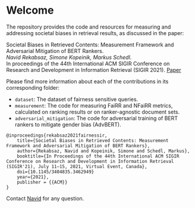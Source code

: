 # Welcome

The repository provides the code and resources for measuring and addressing societal biases in retrieval results, as discussed in the paper:

Societal Biases in Retrieved Contents: Measurement Framework and Adversarial Mitigation of BERT Rankers.\
*Navid Rekabsaz, Simone Kopeinik, Markus Schedl*. \
In proceedings of the 44th International ACM SIGIR Conference on Research and Development in Information Retrieval (SIGIR 2021). [Paper](https://arxiv.org/abs/2104.13640)

Please find more information about each of the contributions in its corresponding folder:

- `dataset`: The dataset of fairness sensitive queries.
- `measurement`: The code for measuring FaiRR and NFaiRR metrics, calculated on ranking results or on ranker-agnostic document sets. 
- `adversarial_mitigation`: The code for adversarial training of BERT rankers to mitigate gender bias (AdvBERT).


```
@inproceedings{rekabsaz2021fairnessir,
    title={Societal Biases in Retrieved Contents: Measurement Framework and Adversarial Mitigation of BERT Rankers},
    author={Rekabsaz, Navid and Kopeinik, Simone and Schedl, Markus},
    booktitle={In Proceedings of the 44th International ACM SIGIR Conference on Research and Development in Information Retrieval (SIGIR'21), July 11–15, 2021, Virtual Event, Canada},
    doi={10.1145/3404835.3462949}
    year={2021},
    publisher = {{ACM}}
}
```
Contact [Navid](mailto:navid.rekabsaz@jku.at) for any question.

